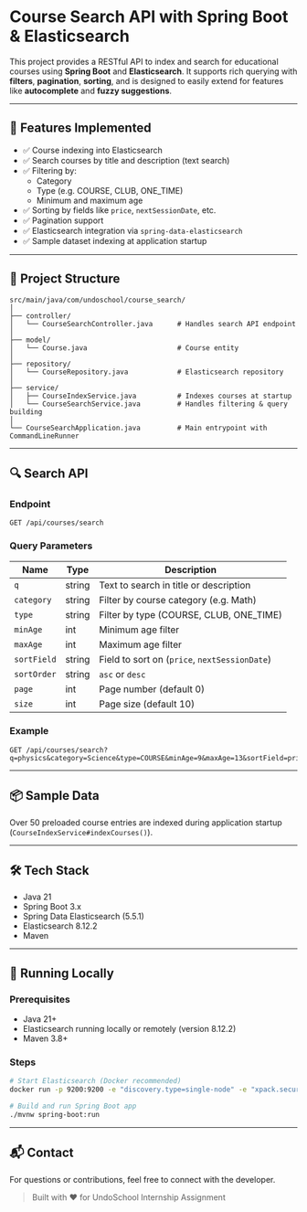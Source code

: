 
# Course Search API with Spring Boot & Elasticsearch

This project provides a RESTful API to index and search for educational courses using **Spring Boot** and **Elasticsearch**. It supports rich querying with **filters**, **pagination**, **sorting**, and is designed to easily extend for features like **autocomplete** and **fuzzy suggestions**.

---

## 🚀 Features Implemented

- ✅ Course indexing into Elasticsearch
- ✅ Search courses by title and description (text search)
- ✅ Filtering by:
  - Category
  - Type (e.g. COURSE, CLUB, ONE_TIME)
  - Minimum and maximum age
- ✅ Sorting by fields like `price`, `nextSessionDate`, etc.
- ✅ Pagination support
- ✅ Elasticsearch integration via `spring-data-elasticsearch`
- ✅ Sample dataset indexing at application startup

---

## 📁 Project Structure

```
src/main/java/com/undoschool/course_search/
│
├── controller/
│   └── CourseSearchController.java      # Handles search API endpoint
│
├── model/
│   └── Course.java                      # Course entity
│
├── repository/
│   └── CourseRepository.java            # Elasticsearch repository
│
├── service/
│   ├── CourseIndexService.java          # Indexes courses at startup
│   └── CourseSearchService.java         # Handles filtering & query building
│
└── CourseSearchApplication.java         # Main entrypoint with CommandLineRunner
```

---

## 🔍 Search API

### Endpoint
```
GET /api/courses/search
```

### Query Parameters
| Name             | Type    | Description                              |
|------------------|---------|------------------------------------------|
| `q`              | string  | Text to search in title or description   |
| `category`       | string  | Filter by course category (e.g. Math)    |
| `type`           | string  | Filter by type (COURSE, CLUB, ONE_TIME)  |
| `minAge`         | int     | Minimum age filter                       |
| `maxAge`         | int     | Maximum age filter                       |
| `sortField`      | string  | Field to sort on (`price`, `nextSessionDate`) |
| `sortOrder`      | string  | `asc` or `desc`                          |
| `page`           | int     | Page number (default 0)                  |
| `size`           | int     | Page size (default 10)                   |

### Example
```http
GET /api/courses/search?q=physics&category=Science&type=COURSE&minAge=9&maxAge=13&sortField=price&sortOrder=asc&page=0&size=5
```

---

## 📦 Sample Data

Over 50 preloaded course entries are indexed during application startup (`CourseIndexService#indexCourses()`).

---

## 🛠️ Tech Stack

- Java 21
- Spring Boot 3.x
- Spring Data Elasticsearch (5.5.1)
- Elasticsearch 8.12.2
- Maven

---

## 🧪 Running Locally

### Prerequisites
- Java 21+
- Elasticsearch running locally or remotely (version 8.12.2)
- Maven 3.8+

### Steps
```bash
# Start Elasticsearch (Docker recommended)
docker run -p 9200:9200 -e "discovery.type=single-node" -e "xpack.security.enabled=false" docker.elastic.co/elasticsearch/elasticsearch:8.12.2

# Build and run Spring Boot app
./mvnw spring-boot:run
```

---

## 📬 Contact

For questions or contributions, feel free to connect with the developer.

> Built with ❤️ for UndoSchool Internship Assignment
